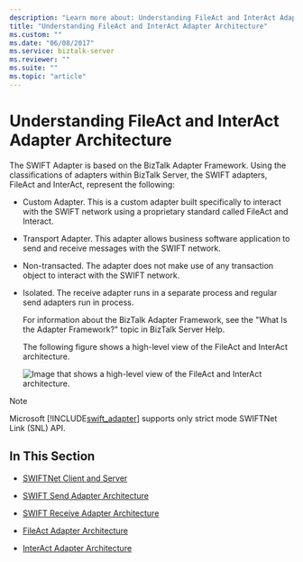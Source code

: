 ```yaml
---
description: "Learn more about: Understanding FileAct and InterAct Adapter Architecture"
title: "Understanding FileAct and InterAct Adapter Architecture"
ms.custom: ""
ms.date: "06/08/2017"
ms.service: biztalk-server
ms.reviewer: ""
ms.suite: ""
ms.topic: "article"
---
```

# Understanding FileAct and InterAct Adapter Architecture
The SWIFT Adapter is based on the BizTalk Adapter Framework. Using the classifications of adapters within BizTalk Server, the SWIFT adapters, FileAct and InterAct, represent the following:  
  
- Custom Adapter. This is a custom adapter built specifically to interact with the SWIFT network using a proprietary standard called FileAct and Interact.  
  
- Transport Adapter. This adapter allows business software application to send and receive messages with the SWIFT network.  
  
- Non-transacted. The adapter does not make use of any transaction object to interact with the SWIFT network.  
  
- Isolated. The receive adapter runs in a separate process and regular send adapters run in process.  
  
  For information about the BizTalk Adapter Framework, see the "What Is the Adapter Framework?" topic in BizTalk Server Help.  
  
  The following figure shows a high-level view of the FileAct and InterAct architecture.  
  
  ![Image that shows a high-level view of the FileAct and InterAct architecture.](../../adapters-and-accelerators/fileact-interact/media/035ebb05-ce11-447c-b56b-ba8b41e07e50.gif "035ebb05-ce11-447c-b56b-ba8b41e07e50")  
  
> [!NOTE]
>  Microsoft [!INCLUDE[swift_adapter](../../includes/swift-adapter-md.md)] supports only strict mode SWIFTNet Link (SNL) API.  
  
## In This Section  
  
-   [SWIFTNet Client and Server](../../adapters-and-accelerators/fileact-interact/swiftnet-client-and-server.md)  
  
-   [SWIFT Send Adapter Architecture](../../adapters-and-accelerators/fileact-interact/swift-send-adapter-architecture.md)  
  
-   [SWIFT Receive Adapter Architecture](../../adapters-and-accelerators/fileact-interact/swift-receive-adapter-architecture.md)  
  
-   [FileAct Adapter Architecture](../../adapters-and-accelerators/fileact-interact/fileact-adapter-architecture.md)  
  
-   [InterAct Adapter Architecture](../../adapters-and-accelerators/fileact-interact/interact-adapter-architecture.md)
